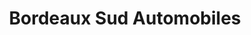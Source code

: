 ---
title: "Bordeaux Sud Automobiles"
url: /villenave-dornon/bordeaux-sud-automobiles/
shop: voiture
---